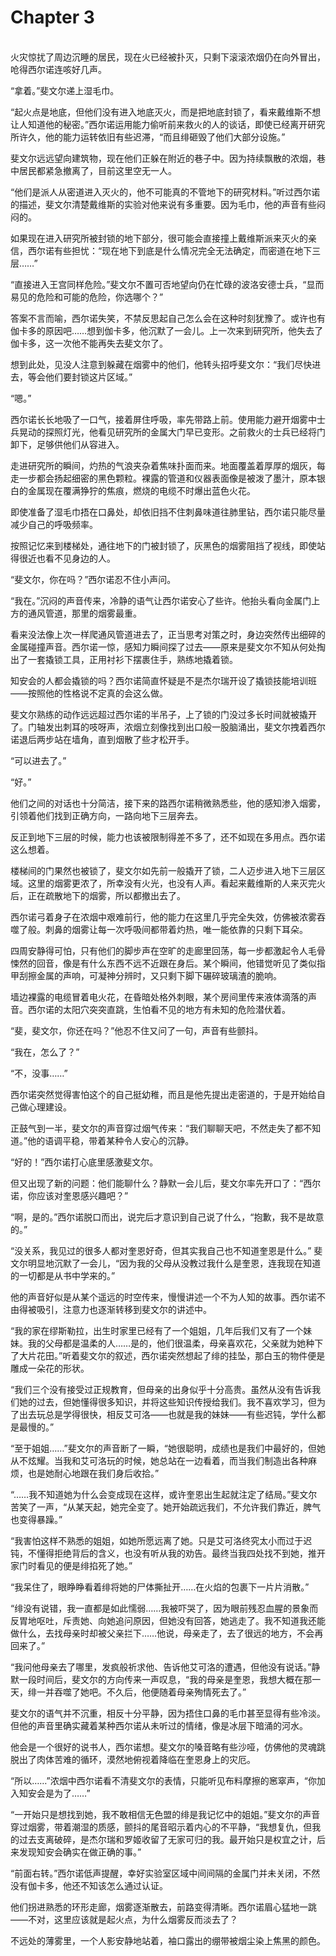# Chapter 3

<br>
火灾惊扰了周边沉睡的居民，现在火已经被扑灭，只剩下滚滚浓烟仍在向外冒出，呛得西尔诺连咳好几声。

“拿着。”斐文尔递上湿毛巾。

“起火点是地底，但他们没有进入地底灭火，而是把地底封锁了，看来戴维斯不想让人知道他的秘密。”西尔诺运用能力偷听前来救火的人的谈话，即使已经离开研究所许久，他的能力运转依旧有些迟滞，“而且绯砸毁了他们大部分设施。”

斐文尔远远望向建筑物，现在他们正躲在附近的巷子中。因为持续飘散的浓烟，巷中居民都紧急撤离了，目前这里空无一人。

“他们是派人从密道进入灭火的，他不可能真的不管地下的研究材料。”听过西尔诺的描述，斐文尔清楚戴维斯的实验对他来说有多重要。因为毛巾，他的声音有些闷闷的。

如果现在进入研究所被封锁的地下部分，很可能会直接撞上戴维斯派来灭火的亲信，西尔诺有些担忧：“现在地下到底是什么情况完全无法确定，而密道在地下三层……”

“直接进入王宫同样危险。”斐文尔不置可否地望向仍在忙碌的波洛安德士兵，“显而易见的危险和可能的危险，你选哪个？”

答案不言而喻，西尔诺失笑，不禁反思起自己怎么会在这种时刻犹豫了。或许也有伽卡多的原因吧……想到伽卡多，他沉默了一会儿。上一次来到研究所，他失去了伽卡多，这一次他不能再失去斐文尔了。

想到此处，见没人注意到躲藏在烟雾中的他们，他转头招呼斐文尔：“我们尽快进去，等会他们要封锁这片区域。”

“嗯。”

西尔诺长长地吸了一口气，接着屏住呼吸，率先带路上前。使用能力避开烟雾中士兵晃动的探照灯光，他看见研究所的金属大门早已变形。之前救火的士兵已经将门卸下，足够供他们从容进入。

走进研究所的瞬间，灼热的气浪夹杂着焦味扑面而来。地面覆盖着厚厚的烟灰，每走一步都会扬起细密的黑色颗粒。裸露的管道和仪器表面像是被泼了墨汁，原本银白的金属现在覆满狰狞的焦痕，燃烧的电缆不时爆出蓝色火花。

即使准备了湿毛巾捂在口鼻处，却依旧挡不住刺鼻味道往肺里钻，西尔诺只能尽量减少自己的呼吸频率。

按照记忆来到楼梯处，通往地下的门被封锁了，灰黑色的烟雾阻挡了视线，即使站得很近也看不见身边的人。

“斐文尔，你在吗？”西尔诺忍不住小声问。

“我在。”沉闷的声音传来，冷静的语气让西尔诺安心了些许。他抬头看向金属门上方的通风管道，那里的烟雾最重。

看来没法像上次一样爬通风管道进去了，正当思考对策之时，身边突然传出细碎的金属碰撞声音。西尔诺一惊，感知力瞬间探了过去——原来是斐文尔不知从何处掏出了一套撬锁工具，正用衬衫下摆裹住手，熟练地撬着锁。

知安会的人都会撬锁的吗？西尔诺简直怀疑是不是杰尔瑞开设了撬锁技能培训班——按照他的性格说不定真的会这么做。

斐文尔熟练的动作远远超过西尔诺的半吊子，上了锁的门没过多长时间就被撬开了。门轴发出刺耳的吱呀声，浓烟立刻像找到出口般一股脑涌出，斐文尔拽着西尔诺退后两步站在墙角，直到烟散了些才松开手。

“可以进去了。”

“好。”

他们之间的对话也十分简洁，接下来的路西尔诺稍微熟悉些，他的感知渗入烟雾，引领着他们找到正确方向，一路向地下三层奔去。

反正到地下三层的时候，能力也该被限制得差不多了，还不如现在多用点。西尔诺这么想着。

楼梯间的门果然也被锁了，斐文尔如先前一般撬开了锁，二人迈步进入地下三层区域。这里的烟雾更浓了，所幸没有火光，也没有人声。看起来戴维斯的人来灭完火后，正在疏散地下的烟雾，所以都撤出去了。

西尔诺弓着身子在浓烟中艰难前行，他的能力在这里几乎完全失效，仿佛被浓雾吞噬了般。刺鼻的烟雾让每一次呼吸间都带着灼热，唯一能依靠的只剩下耳朵。

四周安静得可怕，只有他们的脚步声在空旷的走廊里回荡，每一步都激起令人毛骨悚然的回音，像是有什么东西不远不近跟在身后。某个瞬间，他错觉听见了类似指甲刮擦金属的声响，可凝神分辨时，又只剩下脚下碾碎玻璃渣的脆响。

墙边裸露的电缆冒着电火花，在昏暗处格外刺眼，某个房间里传来液体滴落的声音。西尔诺的太阳穴突突直跳，生怕看不见的地方有未知的危险潜伏着。

“斐，斐文尔，你还在吗？”他忍不住又问了一句，声音有些颤抖。

“我在，怎么了？”

“不，没事……”

西尔诺突然觉得害怕这个的自己挺幼稚，而且是他先提出走密道的，于是开始给自己做心理建设。

正鼓气到一半，斐文尔的声音穿过烟气传来：“我们聊聊天吧，不然走失了都不知道。”他的语调平稳，带着某种令人安心的沉静。

“好的！”西尔诺打心底里感激斐文尔。

但又出现了新的问题：他们能聊什么？静默一会儿后，斐文尔率先开口了：“西尔诺，你应该对奎恩感兴趣吧？”

“啊，是的。”西尔诺脱口而出，说完后才意识到自己说了什么，“抱歉，我不是故意的。”

“没关系，我见过的很多人都对奎恩好奇，但其实我自己也不知道奎恩是什么。”	斐文尔明显地沉默了一会儿，“因为我的父母从没教过我什么是奎恩，连我现在知道的一切都是从书中学来的。”

他的声音好似是从某个遥远的时空传来，慢慢讲述一个不为人知的故事。西尔诺不由得被吸引，注意力也逐渐转移到斐文尔的讲述中。

“我的家在缪斯勒拉，出生时家里已经有了一个姐姐，几年后我们又有了一个妹妹。我的父母都是温柔的人……是的，他们很温柔，母亲喜欢花，父亲就为她种下了大片花田。”听着斐文尔的叙述，西尔诺突然想起了绯的挂坠，那白玉的物件便是雕成一朵花的形状。

“我们三个没有接受过正规教育，但母亲的出身似乎十分高贵。虽然从没有告诉我们她的过去，但她懂得很多知识，并将这些知识传授给我们。我不喜欢学习，但为了出去玩总是学得很快，相反艾可洛——也就是我的妹妹——有些迟钝，学什么都是最慢的。”

“至于姐姐……”斐文尔的声音断了一瞬，“她很聪明，成绩也是我们中最好的，但她从不炫耀。当我和艾可洛玩的时候，她总站在一边看着，而当我们制造出各种麻烦，也是她耐心地跟在我们身后收拾。”

“……我不知道她为什么会变成现在这样，或许奎恩出生起就注定了结局。”斐文尔苦笑了一声，“从某天起，她完全变了。她开始疏远我们，不允许我们靠近，脾气也变得暴躁。”

“我害怕这样不熟悉的姐姐，如她所愿远离了她。只是艾可洛终究太小而过于迟钝，不懂得拒绝背后的含义，也没有听从我的劝告。最终当我四处找不到她，推开家门时看见的便是绯掐死了她。”

“我呆住了，眼睁睁看着绯将她的尸体撕扯开……在火焰的包裹下一片片消散。”

“绯没有说错，我一直都是如此懦弱……我被吓哭了，因为眼前残忍血腥的景象而反胃地呕吐，斥责她、向她追问原因，但她没有回答，她逃走了。我不知道我还能做什么，去找母亲时却被父亲拦下……他说，母亲走了，去了很远的地方，不会再回来了。”

“我问他母亲去了哪里，发疯般祈求他、告诉他艾可洛的遭遇，但他没有说话。”静默一段时间后，斐文尔的方向传来一声叹息，“我的母亲是奎恩，我想大概在那一天，绯一并吞噬了她吧。不久后，他便随着母亲殉情死去了。”

斐文尔的语气并不沉重，相反十分平静，因为捂住口鼻的毛巾甚至显得有些冷淡。但他的声音里确实藏着某种西尔诺从未听过的情绪，像是冰层下暗涌的河水。

他会是一个很好的说书人，西尔诺想。斐文尔的嗓音略有些沙哑，仿佛他的灵魂跳脱出了肉体苦难的循环，漠然地俯视着降临在奎恩身上的灾厄。

“所以……”浓烟中西尔诺看不清斐文尔的表情，只能听见布料摩擦的窸窣声，“你加入知安会是为了……”

“一开始只是想找到她，我不敢相信无色盟的绯是我记忆中的姐姐。”斐文尔的声音穿过烟雾，带着潮湿的质感，颤抖的尾音昭示着内心的不平静，“我想复仇，但我的过去支离破碎，是杰尔瑞和罗姬收留了无家可归的我。最开始只是权宜之计，后来发现知安会确实在做正确的事。”

“前面右转。”西尔诺低声提醒，幸好实验室区域中间间隔的金属门并未关闭，不然没有伽卡多，他还不知该怎么通过认证。

他们拐进熟悉的环形走廊，烟雾逐渐散去，前路变得清晰。西尔诺眉心猛地一跳——不对，这里应该就是起火点，为什么烟雾反而淡去了？

不远处的薄雾里，一个人影安静地站着，袖口露出的绷带被烟尘染上焦黑的颜色。
